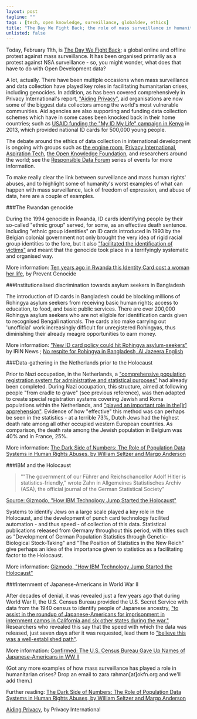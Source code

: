 ```yaml
---
layout: post
tagline: ""
tags : [tech, open knowledge, surveillance, globaldev, ethics]
title: "The Day We Fight Back; the role of mass surveillance in humanitarian crises"
unlisted: false
---
```


Today, February 11th, is [The Day We Fight Back](https://thedaywefightback.org/); a global online and offline protest against mass surveillance. It has been organised primarily as a protest against NSA surveillance - so, you might wonder, what does that have to do with Open Development data? 

A lot, actually. There have been multiple occasions when mass surveillance and data collection have played key roles in facilitating humanitarian crises, including genocides. In addition, as has been covered comprehensively in Privacy International's report, ["Aiding Privacy"](https://www.privacyinternational.org/projects/aiding-privacy), aid organisations are now some of the biggest data collectors among the world's most vulnerable communities. Aid agencies are also supporting and funding data collection schemes which have in some cases been knocked back in their home countries; such as [USAID funding the "My ID My Life" campaign in Kenya](http://www.whitehouse.gov/the-press-office/2013/06/27/fact-sheet-us-support-strengthening-democratic-institutions-rule-law-and) in 2013, which provided national ID cards for 500,000 young people. 

The debate around the ethics of data collection in international development is ongoing with groups such as [the engine room](https://www.theengineroom.org/), [Privacy International](https://www.privacyinternational.org/), [Aspiration Tech](http://aspirationtech.org/), [the Open Knowledge Foundation](http://okfn.org/), and researchers around the world; see the [Responsible Data Forum](https://www.theengineroom.org/projects/responsible-data-forum/) series of events for more information. 

To make really clear the link between surveillance and mass human rights' abuses, and to highlight some of humanity's worst examples of what can happen with mass surveillance, lack of freedom of expression, and abuse of data, here are a couple of examples. 

###The Rwandan genocide

During the 1994 genocide in Rwanda, ID cards identifying people by their so-called "ethnic group" served, for some, as an effective death sentence. Including "ethnic group identities" on ID cards introduced in 1993 by the Belgian colonial government not only brought the very idea of rigid racial group identities to the fore, but it also ["facilitated the identification of victims"](http://www.preventgenocide.org/edu/pastgenocides/rwanda/indangamuntu.htm) and meant that the genocide took place in a terrifyingly systematic and organised way. 

More information: [Ten years ago in Rwanda this Identity Card cost a woman her life](http://www.preventgenocide.org/edu/pastgenocides/rwanda/indangamuntu.htm), by Prevent Genocide 

###Institutionalised discrimination towards asylum seekers in Bangladesh

The introduction of ID cards in Bangladesh could be blocking millions of Rohingya asylum seekers from receiving basic human rights; access to education, to food, and basic public services. There are over 200,000 Rohingya asylum seekers who are not eligible for identification cards given to recognised Bengali nationals. The cards also make carrying out 'unofficial' work increasingly difficult for unregistered Rohingyas, thus diminishing their already meagre opportunities to earn money.

More information: ["New ID card policy could hit Rohingya asylum-seekers"](http://www.irinnews.org/report/92302/bangladesh-new-id-card-policy-could-hit-rohingya-asylum-seekers) by IRIN News ; [No respite for Rohingya in Bangladesh, Al Jazeera English](http://www.aljazeera.com/indepth/features/2014/01/no-respite-rohingya-bangladesh-201411675944519957.html)

###Data-gathering in the Netherlands prior to the Holocaust

Prior to Nazi occupation, in the Netherlands, a ["comprehensive population registration system for administrative and statistical purposes"](https://pantherfile.uwm.edu/margo/public/publications/darkside4897395.pdf) had already been completed. During Nazi occupation, this structure, aimed at following people "from cradle to grave" (see previous reference), was then adapted to create special registration systems covering Jewish and Roma populations within the Netherlands, and ["played an important role in the[ir] apprehension"](https://pantherfile.uwm.edu/margo/public/publications/darkside4897395.pdf). Evidence of how "effective" this method was can perhaps be seen in the statistics - at a terrible 73%, Dutch Jews had the highest death rate among all other occupied western European countries. As comparison, the death rate among the Jewish population in Belgium was 40% and in France, 25%. 

More information: [The Dark Side of Numbers: The Role of Population Data Systems in Human Rights Abuses, by William Seltzer and Margo Anderson](https://pantherfile.uwm.edu/margo/public/publications/darkside4897395.pdf)

###IBM and the Holocaust

<blockquote>""The government of our Führer and Reichschancellor Adolf Hitler is statistics-friendly," wrote Zahn in Allgemeines Statistisches Archiv (ASA), the official journal of the German Statistical Society"</blockquote>

[Source: Gizmodo, "How IBM Technology Jump Started the Holocaust"](http://gizmodo.com/5812025/how-ibm-technology-jump-started-the-holocaust)

Systems to identify Jews on a large scale played a key role in the Holocaust, and the development of punch card technology facilited automation - and thus speed - of collection of this data. Statistical publications released from Germany throughout this period, with titles such as "Development of German Population Statistics through Genetic-Biological Stock-Taking" and "The Position of Statistics in the New Reich" give perhaps an idea of the importance given to statistics as a facilitating factor to the Holocaust. 

More information: [Gizmodo, "How IBM Technology Jump Started the Holocaust"](http://gizmodo.com/5812025/how-ibm-technology-jump-started-the-holocaust)

###Internment of Japanese-Americans in World War II

After decades of denial, it was revealed just a few years ago that during World War II, the U.S. Census Bureau provided the U.S. Secret Service with data from the 1940 census to identify people of Japanese ancestry, ["to assist in the roundup of Japanese-Americans for imprisonment in internment camps in California and six other states during the war."](http://www.scientificamerican.com/article/confirmed-the-us-census-b/) Researchers who revealed this say that the speed with which the data was released, just seven days after it was requested, lead them to ["believe this was a well-established path"](http://www.scientificamerican.com/article/confirmed-the-us-census-b/).

More information: [Confirmed: The U.S. Census Bureau Gave Up Names of Japanese-Americans in WW II](http://www.scientificamerican.com/article/confirmed-the-us-census-b/)

(Got any more examples of how mass surveillance has played a role in humanitarian crises? Drop an email to zara.rahman[at]okfn.org and we'll add them.)

Further reading: [The Dark Side of Numbers: The Role of Population Data Systems in Human Rights Abuses, by William Seltzer and Margo Anderson](https://pantherfile.uwm.edu/margo/public/publications/darkside4897395.pdf)

[Aiding Privacy](https://www.privacyinternational.org/projects/aiding-privacy), by Privacy International
